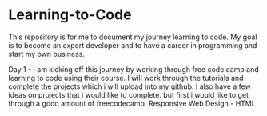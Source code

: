 # Learning-to-Code
This repository is for me to document my journey learning to code. My goal is to become an expert developer and to have a career in programming and start my own business.

Day 1 - I am kicking off this journey by working through free code camp and learning to code using their course. I will work through the tutorials and complete the projects which i will upload into my github. I also have a few ideas on projects that i would like to complete. but first i would like to get through a good amount of freecodecamp.
Responsive Web Design - HTML
